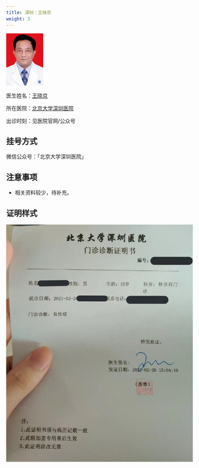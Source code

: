 ```yaml
---
title: 深圳｜王晓京
weight: 3
---
```


![doctor](doctor.jpg)

医生姓名：[王晓京](https://www.haodf.com/doctor/245893.html)

所在医院：[北京大学深圳医院](https://amap.com/place/B02F3006F9)

出诊时刻：见医院官网/公众号

## 挂号方式

微信公众号：「北京大学深圳医院」

## 注意事项

- 相关资料较少，待补充。

## 证明样式

![证明](proof.jpg)
